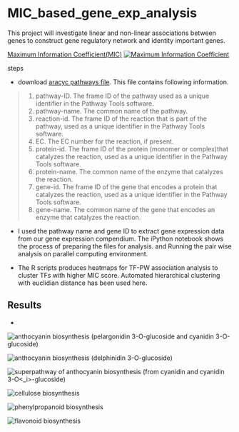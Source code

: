 # MIC_based_gene_exp_analysis
This project will investigate linear and non-linear associations between genes to construct gene regulatory network and identity important genes.

[Maximum Information Coefficient(MIC)](https://www.youtube.com/watch?v=Onbn285lris)
[![Maximum Information Coefficient](http://img.youtube.com/vi/Yv=Onbn285lris/0.jpg)](http://www.youtube.com/watch?v=v=Onbn285lris)

steps

* download [aracyc pathways file](./aracyc_pathways_input1.txt). This file contains following information.

>1. pathway-ID.	The frame ID of the pathway used as a unique identifier in the Pathway Tools software.
>2. pathway-name.	The common name of the pathway.
>3. reaction-id.	The frame ID of the reaction that is part of the pathway, used as a unique identifier in the Pathway Tools software.
>4. EC.	The EC number for the reaction, if present.
>5. protein-id.	The frame ID of the protein (monomer or complex)that catalyzes the reaction, used as a unique identifier in the Pathway Tools software.
>6. protein-name.	The common name of the enzyme that catalyzes the reaction. 
>7. gene-id.	The frame ID of the gene that encodes a protein that catalyzes the reaction, used as a unique identifier in the Pathway Tools software.
>8. gene-name.	The common name of the gene that encodes an enzyme that catalyzes the reaction. 


* I used the pathway name and gene ID to extract gene expression data from our gene expression compendium. The iPython notebook shows the  process of preparing the files for analysis. and Running the pair wise analysis on parallel computing environment.

* The R scripts produces heatmaps for TF-PW association analysis to cluster TFs with higher MIC score. Automated hierarchical clustering with euclidian distance has been used here.

## Results

*
![anthocyanin biosynthesis (pelargonidin 3-O-glucoside and cyanidin 3-O-glucoside)](/pathway2.jpg)

![anthocyanin biosynthesis (delphinidin 3-O-glucoside)](/pathway3.jpg)

![superpathway of anthocyanin biosynthesis (from cyanidin and cyanidin 3-<i>O<_i>-glucoside)](/pathway4.jpg)

![cellulose biosynthesis](/pathway5.jpg)

![phenylpropanoid biosynthesis](/pathway7.jpg)

![flavonoid biosynthesis](/pathway9.jpg)


